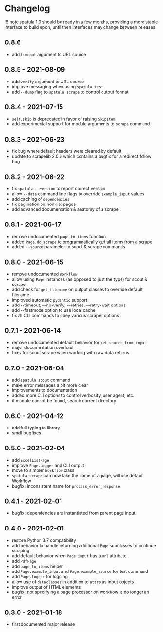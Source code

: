 # Changelog

!!! note
    spatula 1.0 should be ready in a few months, providing a more stable interface to build upon, until then interfaces may change between releases.

## 0.8.6

- add `timeout` argument to URL source

## 0.8.5 - 2021-08-09

- add `verify` argument to URL source
- improve messaging when using `spatula test`
- add `--dump` flag to `spatula scrape` to control output format

## 0.8.4 - 2021-07-15

- `self.skip` is deprecated in favor of raising `SkipItem`
- add experimental support for module arguments to `scrape` command

## 0.8.3 - 2021-06-23

- fix bug where default headers were cleared by default
- update to scrapelib 2.0.6 which contains a bugfix for a redirect follow bug

## 0.8.2 - 2021-06-22

- fix `spatula --version` to report correct version
- allow `--data` command line flags to override `example_input` values
- add caching of `dependencies`
- fix pagination on non-list pages
- add advanced documentation & anatomy of a scrape

## 0.8.1 - 2021-06-17

- remove undocumented `page_to_items` function
- added `Page.do_scrape` to programmatically get all items from a scrape
- added `--source` parameter to scout & scrape commands

## 0.8.0 - 2021-06-15

- remove undocumented `Workflow`
- allow using `Page` instances (as opposed to just the type) for scout & scrape
- add check for `get_filename` on output classes to override default filename
- improved automatic `pydantic` support
- add --timeout, --no-verify, --retries, --retry-wait options
- add --fastmode option to use local cache
- fix all CLI commands to obey various scraper options

## 0.7.1 - 2021-06-14

- remove undocumented default behavior for `get_source_from_input`
- major documentation overhaul
- fixes for scout scrape when working with raw data returns

## 0.7.0 - 2021-06-04

-   add `spatula scout` command
-   make error messages a bit more clear
-   improvements to documentation
-   added more CLI options to control verbosity, user agent, etc.
-   if module cannot be found, search current directory

## 0.6.0 - 2021-04-12

-   add full typing to library
-   small bugfixes

## 0.5.0 - 2021-02-04

-   add `ExcelListPage`
-   improve `Page.logger` and CLI output
-   move to simpler `Workflow` class
-   `spatula scrape` can now take the name of a page, will use default
    Workflow
-   bugfix: inconsistent name for `process_error_response`

## 0.4.1 - 2021-02-01

-   bugfix: dependencies are instantiated from parent page input

## 0.4.0 - 2021-02-01

-   restore Python 3.7 compatibility
-   add behavior to handle returning additional `Page` subclasses to
    continue scraping
-   add default behavior when `Page.input` has a `url` attribute.
-   add `PdfPage`
-   add `page_to_items` helper
-   add `Page.example_input` and `Page.example_source` for test command
-   add `Page.logger` for logging
-   allow use of `dataclasses` in addition to `attrs` as input objects
-   improve output of HTML elements
-   bugfix: not specifying a page processor on workflow is no longer an
    error

## 0.3.0 - 2021-01-18

-   first documented major release
